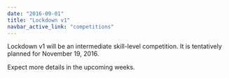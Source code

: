```yaml
---
date: "2016-09-01"
title: "Lockdown v1"
navbar_active_link: "competitions"
---
```


Lockdown v1 will be an intermediate skill-level competition.  It is tentatively planned for November 19, 2016.

Expect more details in the upcoming weeks.